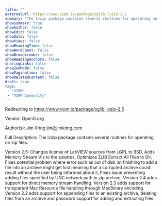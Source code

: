 ```yaml
---
title: ""
externalUrl: https://www.vipm.io/package/oglib_lvzip-2.5
summary: "The lvzip package contains several routines for operating on zip files."
showSummary: true
showAuthor: false
showEdit: false
showData: false
showViews: false
showReadingTime: false
showWordCount: false
showBreadcrumbs: false
showHeadingAnchors: false
sharingLinks: false
showZenMode: false
showPagination: false
showRelatedContent: false
draft: true
tags:
 - "VIPM"
 - "VIPM Community"
---
```


Redirecting to https://www.vipm.io/package/oglib_lvzip-2.5

Vendor: OpenG.org

Author(s): Jim Kring <jim@jimkring.com>
 
Full Description:
The lvzip package contains several routines for operating on zip files.

Version 2.5: Changes license of LabVIEW sources from LGPL to BSD, Adds Memory Stream VIs to the palettes, Optimizes ZLIB Extract All Files to Dir, Fixes potential problem where error such as out of disk on finishing to add a file into an archive might get lost meaning that a corrupted archive could result without the user being informed about it, Fixes issue preventing adding files specified by UNC network path to zip archive.
Version 2.4 adds support for direct memory stream handling.
Version 2.3 adds support for transparent Mac Resource file handling through MacBinary encoding.
Version 2.2 adds support for appending files to an existing archive, deleting files from an archive and password support for adding and extracting files.